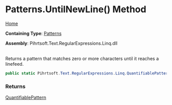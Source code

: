 # Patterns\.UntilNewLine\(\) Method

[Home](../../../../../../README.md)

**Containing Type**: [Patterns](../README.md)

**Assembly**: Pihrtsoft\.Text\.RegularExpressions\.Linq\.dll

\
Returns a pattern that matches zero or more characters until it reaches a linefeed\.

```csharp
public static Pihrtsoft.Text.RegularExpressions.Linq.QuantifiablePattern UntilNewLine()
```

### Returns

[QuantifiablePattern](../../QuantifiablePattern/README.md)


